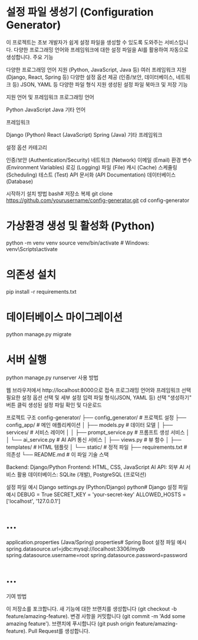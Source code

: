 # 설정 파일 생성기 (Configuration Generator)

이 프로젝트는 초보 개발자가 쉽게 설정 파일을 생성할 수 있도록 도와주는 서비스입니다. 다양한 프로그래밍 언어와 프레임워크에 대한 설정 파일을 AI를 활용하여 자동으로 생성합니다.
주요 기능

다양한 프로그래밍 언어 지원 (Python, JavaScript, Java 등)
여러 프레임워크 지원 (Django, React, Spring 등)
다양한 설정 옵션 제공 (인증/보안, 데이터베이스, 네트워크 등)
JSON, YAML 등 다양한 파일 형식 지원
생성된 설정 파일 북마크 및 저장 기능

지원 언어 및 프레임워크
프로그래밍 언어

Python
JavaScript
Java
기타 언어

프레임워크

Django (Python)
React (JavaScript)
Spring (Java)
기타 프레임워크

설정 옵션 카테고리

인증/보안 (Authentication/Security)
네트워크 (Network)
이메일 (Email)
환경 변수 (Environment Variables)
로깅 (Logging)
파일 (File)
캐시 (Cache)
스케쥴링 (Scheduling)
테스트 (Test)
API 문서화 (API Documentation)
데이터베이스 (Database)

시작하기
설치 방법
bash# 저장소 복제
git clone https://github.com/yourusername/config-generator.git
cd config-generator

# 가상환경 생성 및 활성화 (Python)

python -m venv venv
source venv/bin/activate # Windows: venv\Scripts\activate

# 의존성 설치

pip install -r requirements.txt

# 데이터베이스 마이그레이션

python manage.py migrate

# 서버 실행

python manage.py runserver
사용 방법

웹 브라우저에서 http://localhost:8000으로 접속
프로그래밍 언어와 프레임워크 선택
필요한 설정 옵션 선택 및 세부 설정 입력
파일 형식(JSON, YAML 등) 선택
"생성하기" 버튼 클릭
생성된 설정 파일 확인 및 다운로드

프로젝트 구조
config-generator/
├── config_generator/ # 프로젝트 설정
├── config_app/ # 메인 애플리케이션
│ ├── models.py # 데이터 모델
│ ├── services/ # 서비스 레이어
│ │ ├── prompt_service.py # 프롬프트 생성 서비스
│ │ └── ai_service.py # AI API 통신 서비스
│ ├── views.py # 뷰 함수
│ ├── templates/ # HTML 템플릿
│ └── static/ # 정적 파일
├── requirements.txt # 의존성
└── README.md # 이 파일
기술 스택

Backend: Django/Python
Frontend: HTML, CSS, JavaScript
AI API: 외부 AI 서비스 활용
데이터베이스: SQLite (개발), PostgreSQL (프로덕션)

설정 파일 예시
Django settings.py (Python/Django)
python# Django 설정 파일 예시
DEBUG = True
SECRET_KEY = 'your-secret-key'
ALLOWED_HOSTS = ['localhost', '127.0.0.1']

# ...

application.properties (Java/Spring)
properties# Spring Boot 설정 파일 예시
spring.datasource.url=jdbc:mysql://localhost:3306/mydb
spring.datasource.username=root
spring.datasource.password=password

# ...

기여 방법

이 저장소를 포크합니다.
새 기능에 대한 브랜치를 생성합니다 (git checkout -b feature/amazing-feature).
변경 사항을 커밋합니다 (git commit -m 'Add some amazing feature').
브랜치에 푸시합니다 (git push origin feature/amazing-feature).
Pull Request를 생성합니다.
